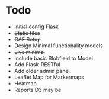 
# Todo

 - <s> Initial config Flask </s>
 - <s> Static files </s>
 - <s> GAE Setup </s>
 - <s>Design Minimal functionality models</s>
 - <s> Live minimal </s>
 - Include basic Blobfield to Model
 - Add Flask-RESTful
 - Add older admin panel
 - Leaflet Map for Markermaps
 - Heatmap
 - Reports D3 may be
